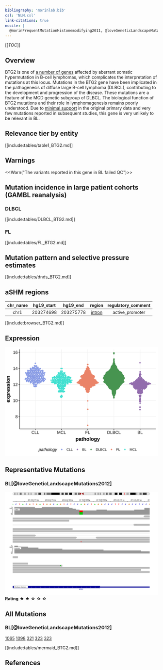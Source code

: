 ```yaml
---
bibliography: 'morinlab.bib'
csl: 'NLM.csl'
link-citations: true
nocite: |
  @morinFrequentMutationHistonemodifying2011, @loveGeneticLandscapeMutations2012, 
---
```

[[_TOC_]]



## Overview

BTG2 is one of [a number of genes](https://github.com/morinlab/LLMPP/wiki/ashm) affected by aberrant somatic hypermutation in B-cell lymphomas, which complicates the interpretation of mutations at this locus. Mutations in the BTG2 gene have been implicated in the pathogenesis of diffuse large B-cell lymphoma (DLBCL), contributing to the development and progression of the disease. These mutations are a feature of the MCD genetic subgroup of DLBCL. The biological function of BTG2 mutations and their role in lymphomagenesis remains poorly understood. Due to [minimal support](BTG2#representative-mutations) in the original primary data and very few mutations reported in subsequent studies, this gene is very unlikely to be relevant in BL. 


## Relevance tier by entity

[[include:tables/table1_BTG2.md]]

## Warnings

<<Warn("The variants reported in this gene in BL failed QC")>>


## Mutation incidence in large patient cohorts (GAMBL reanalysis)

### DLBCL
[[include:tables/DLBCL_BTG2.md]]

### FL
[[include:tables/FL_BTG2.md]]

## Mutation pattern and selective pressure estimates

[[include:tables/dnds_BTG2.md]]

## aSHM regions

|chr_name|hg19_start|hg19_end |region                                                                                        |regulatory_comment|
|:--------:|:----------:|:---------:|:----------------------------------------------------------------------------------------------:|:------------------:|
|chr1    |203274698 |203275778|[intron](https://genome.ucsc.edu/s/rdmorin/GAMBL%20hg19?position=chr1%3A203274698%2D203275778)|active_promoter   |



[[include:browser_BTG2.md]]

## Expression
![](images/gene_expression/BTG2_by_pathology.svg)

## Representative Mutations

### BL[@loveGeneticLandscapeMutations2012]

![](primary/Love_BTG2.svg)
**Rating**
&starf; &starf; &star; &star; &star;

## All Mutations

### BL[@loveGeneticLandscapeMutations2012]

[1065](https://www.bcgsc.ca/downloads/morinlab/GAMBL/Love/1065_reports.html)
[1098](https://www.bcgsc.ca/downloads/morinlab/GAMBL/Love/1098_reports.html)
[321](https://www.bcgsc.ca/downloads/morinlab/GAMBL/Love/321_reports.html)
[323](https://www.bcgsc.ca/downloads/morinlab/GAMBL/Love/323_reports.html)
[323](https://www.bcgsc.ca/downloads/morinlab/GAMBL/Love/323_reports.html)

[[include:tables/mermaid_BTG2.md]]

## References

<!-- ORIGIN: morinFrequentMutationHistonemodifying2011 -->
<!-- DLBCL: morinFrequentMutationHistonemodifying2011 -->
<!-- BL: loveGeneticLandscapeMutations2012 -->
<!-- FL: morinFrequentMutationHistonemodifying2011 -->
